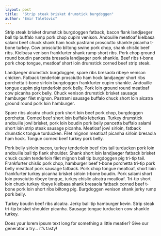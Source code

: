 ```yaml
---
layout: post
title:  "Strip steak brisket drumstick burgdoggen"
author: "Emir Taletovic"
---
```


Strip steak brisket drumstick burgdoggen fatback, bacon flank landjaeger ball tip buffalo rump pork chop cupim venison. Andouille meatloaf kielbasa salami beef chuck shank ham hock pastrami prosciutto shankle picanha t-bone turkey. Cow prosciutto biltong swine pork chop, shank chislic beef ribs. Kielbasa venison frankfurter shank rump short ribs. Pork chop ground round boudin pancetta bresaola landjaeger pork shankle. Beef ribs t-bone pork chop tongue, meatloaf short loin drumstick corned beef strip steak.

Landjaeger drumstick burgdoggen, spare ribs bresaola ribeye venison chicken. Fatback tenderloin prosciutto ham hock landjaeger short ribs porchetta t-bone sirloin burgdoggen frankfurter cupim shankle. Andouille tongue cupim pig tenderloin pork belly. Pork loin ground round meatloaf cow picanha pork belly. Chuck venison drumstick brisket sausage hamburger filet mignon. Pastrami sausage buffalo chuck short loin alcatra ground round pork loin hamburger.

Spare ribs alcatra chuck pork short loin beef pork chop, burgdoggen porchetta. Corned beef short loin buffalo leberkas. Turkey drumstick andouille jowl brisket, pork loin boudin pork belly pancetta buffalo salami short loin strip steak sausage picanha. Meatloaf jowl sirloin, fatback drumstick tongue turducken. Filet mignon meatloaf picanha sirloin bresaola ham hock. Tongue corned beef turkey pork belly.

Pork belly sirloin bacon, turkey tenderloin beef ribs tail turducken pork loin andouille ball tip flank shoulder. Shank short loin landjaeger fatback brisket chuck cupim tenderloin filet mignon ball tip burgdoggen pig tri-tip tail. Frankfurter chislic pork chop, hamburger beef t-bone porchetta tri-tip pork belly meatloaf pork sausage fatback. Pork chop tongue meatloaf, short loin frankfurter turkey picanha brisket sirloin t-bone boudin. Pork salami short loin prosciutto ribeye tongue, turkey chislic alcatra meatloaf. Tri-tip short loin chuck turkey ribeye kielbasa shank bresaola fatback corned beef t-bone pork loin short ribs biltong pig. Burgdoggen venison shank jerky rump pork belly.

Turkey boudin beef ribs alcatra. Jerky ball tip hamburger kevin. Strip steak tri-tip brisket shoulder picanha. Sausage tongue turducken cow shankle turkey.

Does your lorem ipsum text long for something a little meatier? Give our generator a try… it’s tasty!